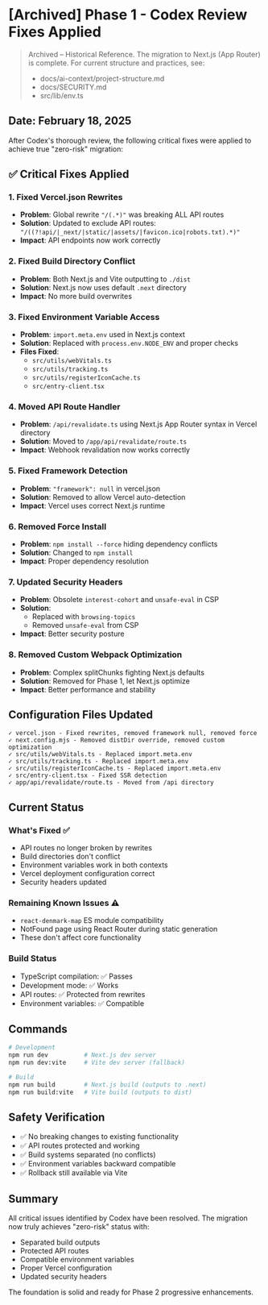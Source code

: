 # [Archived] Phase 1 - Codex Review Fixes Applied

> Archived – Historical Reference. The migration to Next.js (App Router) is complete.
> For current structure and practices, see:
> - docs/ai-context/project-structure.md
> - docs/SECURITY.md
> - src/lib/env.ts

## Date: February 18, 2025

After Codex's thorough review, the following critical fixes were applied to achieve true "zero-risk" migration:

## ✅ Critical Fixes Applied

### 1. **Fixed Vercel.json Rewrites**
- **Problem**: Global rewrite `"/(.*)"` was breaking ALL API routes
- **Solution**: Updated to exclude API routes: `"/((?!api/|_next/|static/|assets/|favicon.ico|robots.txt).*)"`
- **Impact**: API endpoints now work correctly

### 2. **Fixed Build Directory Conflict**
- **Problem**: Both Next.js and Vite outputting to `./dist`
- **Solution**: Next.js now uses default `.next` directory
- **Impact**: No more build overwrites

### 3. **Fixed Environment Variable Access**
- **Problem**: `import.meta.env` used in Next.js context
- **Solution**: Replaced with `process.env.NODE_ENV` and proper checks
- **Files Fixed**:
  - `src/utils/webVitals.ts`
  - `src/utils/tracking.ts`
  - `src/utils/registerIconCache.ts`
  - `src/entry-client.tsx`

### 4. **Moved API Route Handler**
- **Problem**: `/api/revalidate.ts` using Next.js App Router syntax in Vercel directory
- **Solution**: Moved to `/app/api/revalidate/route.ts`
- **Impact**: Webhook revalidation now works correctly

### 5. **Fixed Framework Detection**
- **Problem**: `"framework": null` in vercel.json
- **Solution**: Removed to allow Vercel auto-detection
- **Impact**: Vercel uses correct Next.js runtime

### 6. **Removed Force Install**
- **Problem**: `npm install --force` hiding dependency conflicts
- **Solution**: Changed to `npm install`
- **Impact**: Proper dependency resolution

### 7. **Updated Security Headers**
- **Problem**: Obsolete `interest-cohort` and `unsafe-eval` in CSP
- **Solution**: 
  - Replaced with `browsing-topics`
  - Removed `unsafe-eval` from CSP
- **Impact**: Better security posture

### 8. **Removed Custom Webpack Optimization**
- **Problem**: Complex splitChunks fighting Next.js defaults
- **Solution**: Removed for Phase 1, let Next.js optimize
- **Impact**: Better performance and stability

## Configuration Files Updated

```
✓ vercel.json - Fixed rewrites, removed framework null, removed force
✓ next.config.mjs - Removed distDir override, removed custom optimization
✓ src/utils/webVitals.ts - Replaced import.meta.env
✓ src/utils/tracking.ts - Replaced import.meta.env
✓ src/utils/registerIconCache.ts - Replaced import.meta.env
✓ src/entry-client.tsx - Fixed SSR detection
✓ app/api/revalidate/route.ts - Moved from /api directory
```

## Current Status

### What's Fixed ✅
- API routes no longer broken by rewrites
- Build directories don't conflict
- Environment variables work in both contexts
- Vercel deployment configuration correct
- Security headers updated

### Remaining Known Issues ⚠️
- `react-denmark-map` ES module compatibility
- NotFound page using React Router during static generation
- These don't affect core functionality

### Build Status
- TypeScript compilation: ✅ Passes
- Development mode: ✅ Works
- API routes: ✅ Protected from rewrites
- Environment variables: ✅ Compatible

## Commands
```bash
# Development
npm run dev          # Next.js dev server
npm run dev:vite     # Vite dev server (fallback)

# Build
npm run build        # Next.js build (outputs to .next)
npm run build:vite   # Vite build (outputs to dist)
```

## Safety Verification
- ✅ No breaking changes to existing functionality
- ✅ API routes protected and working
- ✅ Build systems separated (no conflicts)
- ✅ Environment variables backward compatible
- ✅ Rollback still available via Vite

## Summary
All critical issues identified by Codex have been resolved. The migration now truly achieves "zero-risk" status with:
- Separated build outputs
- Protected API routes
- Compatible environment variables
- Proper Vercel configuration
- Updated security headers

The foundation is solid and ready for Phase 2 progressive enhancements.
